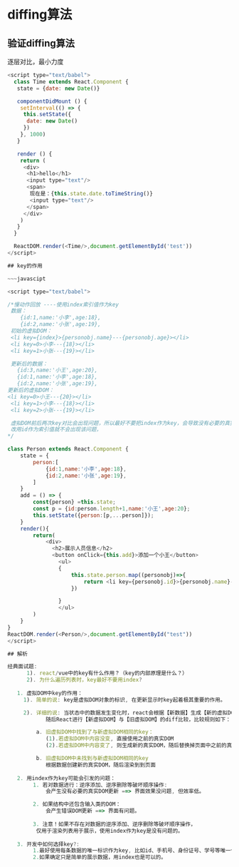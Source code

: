 # diffing算法

## 验证diffing算法

逐层对比，最小力度

~~~javascript
<script type="text/babel">
  class Time extends React.Component {
   state = {date: new Date()}

   componentDidMount () {
    setInterval(() => {
     this.setState({
      date: new Date()
     })
    }, 1000)
   }

   render () {
    return (
     <div>
      <h1>hello</h1>
      <input type="text"/>
      <span>
       现在是：{this.state.date.toTimeString()}
       <input type="text"/>
      </span>
     </div>
    )
   }
  }

  ReactDOM.render(<Time/>,document.getElementById('test'))
</script>

## key的作用

~~~javascipt

<script type="text/babel">

/*慢动作回放 ----使用index索引值作为key
 数据：
    {id:1,name:'小李',age:18},
    {id:2,name:'小张',age:19},
 初始的虚拟DOM：
 <li key={index}>{personobj.name}---{personobj.age}></li>
 <li key=0>小李---{18}></li>
 <li key=1>小张---{19}></li>

 更新后的数据：
   {id:3,name:'小王',age:20},
   {id:1,name:'小李',age:18},
   {id:2,name:'小张',age:19},
更新后的虚拟DOM：
<li key=0>小王---{20}></li>
 <li key=1>小李---{18}></li>
 <li key=2>小张---{19}></li>

 虚拟DOM前后两次key对比会出现问题，所以最好不要把index作为key，会导致没有必要的真实DOM更新
 改用id作为索引值就不会出现该问题，
*/

class Person extends React.Component {
    state = {
        person:[
            {id:1,name:'小李',age:18},
            {id:2,name:'小张',age:19},
        ]
    }
    add = () => {
        const{person} =this.state;
        const p = {id:person.length+1,name:'小王',age:20};
        this.setState({person:[p,...person]});
    }
    render(){
        return(
            <div>
              <h2>展示人员信息</h2>
              <button onClick={this.add}>添加一个小王</button>
                <ul>
                {
                    this.state.person.map((personobj)=>{
                        return <li key={personobj.id}>{personobj.name}---{personobj.age}></li>
                    })

                }
                </ul>
        )
    }
}
ReactDOM.render(<Person/>,document.getElementById("test"))
</script>

## 解析

经典面试题:
      1). react/vue中的key有什么作用？（key的内部原理是什么？）
      2). 为什么遍历列表时，key最好不要用index?
      
   1. 虚拟DOM中key的作用：
     1). 简单的说: key是虚拟DOM对象的标识, 在更新显示时key起着极其重要的作用。

     2). 详细的说: 当状态中的数据发生变化时，react会根据【新数据】生成【新的虚拟DOM】, 
            随后React进行【新虚拟DOM】与【旧虚拟DOM】的diff比较，比较规则如下：

         a. 旧虚拟DOM中找到了与新虚拟DOM相同的key：
            (1).若虚拟DOM中内容没变, 直接使用之前的真实DOM
            (2).若虚拟DOM中内容变了, 则生成新的真实DOM，随后替换掉页面中之前的真实DOM

         b. 旧虚拟DOM中未找到与新虚拟DOM相同的key
            根据数据创建新的真实DOM，随后渲染到到页面
         
   2. 用index作为key可能会引发的问题：
        1. 若对数据进行：逆序添加、逆序删除等破坏顺序操作:
            会产生没有必要的真实DOM更新 ==> 界面效果没问题, 但效率低。

        2. 如果结构中还包含输入类的DOM：
            会产生错误DOM更新 ==> 界面有问题。
            
        3. 注意！如果不存在对数据的逆序添加、逆序删除等破坏顺序操作，
         仅用于渲染列表用于展示，使用index作为key是没有问题的。
     
   3. 开发中如何选择key?:
        1.最好使用每条数据的唯一标识作为key, 比如id、手机号、身份证号、学号等唯一值。
        2.如果确定只是简单的展示数据，用index也是可以的。
